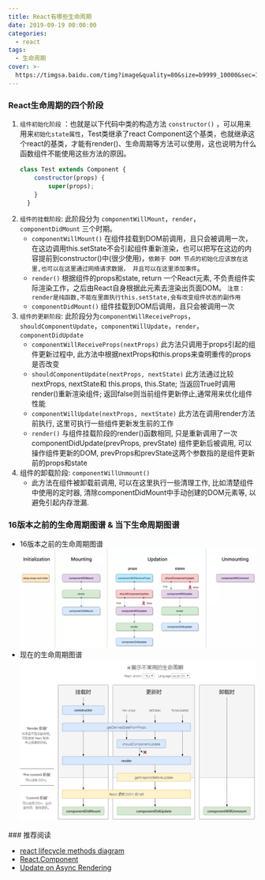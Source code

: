 ```yaml
---
title: React有哪些生命周期
date: 2019-09-19 00:00:00
categories:
  - react
tags:
  - 生命周期
cover: >-
  https://timgsa.baidu.com/timg?image&quality=80&size=b9999_10000&sec=1570615514153&di=6f99e51380c6212468e4565b6321a633&imgtype=0&src=http%3A%2F%2Fpic4.zhimg.com%2Fv2-38bdac71902e51febd1ab576a32c0616_1200x500.jpg
---
```


### React生命周期的四个阶段

1. `组件初始化阶段` ：也就是以下代码中类的构造方法 `constructor()` ，可以用来用来`初始化state属性`，Test类继承了react Component这个基类，也就继承这个react的基类，才能有render()、生命周期等方法可以使用，这也说明为什么函数组件不能使用这些方法的原因。
    ```javascript
    class Test extends Component {
        constructor(props) {
            super(props);
        }
	  }
    ```
2. `组件的挂载阶段`: 此阶段分为 `componentWillMount`，`render`，`componentDidMount` 三个时期。
    - `componentWillMount()` 在组件挂载到DOM前调用，且只会被调用一次，在这边调用this.setState不会引起组件重新渲染，也可以把写在这边的内容提前到constructor()中(很少使用)，`依赖于 DOM 节点的初始化应该放在这里,也可以在这里通过网络请求数据， 并且可以在这里添加事件`。
    - `render()` 根据组件的props和state, return 一个React元素, 不负责组件实际渲染工作，之后由React自身根据此元素去渲染出页面DOM。 `注意：render是纯函数,不能在里面执行this.setState,会有改变组件状态的副作用`
    - `componentDidMount()` 组件挂载到DOM后调用，且只会被调用一次
3. `组件的更新阶段`: 此阶段分为`componentWillReceiveProps`，`shouldComponentUpdate`，`componentWillUpdate`，`render`，`componentDidUpdate`
    - `componentWillReceiveProps(nextProps)` 此方法只调用于props引起的组件更新过程中, 此方法中根据nextProps和this.props来查明重传的props是否改变
	- `shouldComponentUpdate(nextProps, nextState)` 此方法通过比较nextProps, nextState和 this.props, this.State; 当返回True时调用render()重新渲染组件; 返回false则当前组件更新停止,通常用来优化组件性能
	- `componentWillUpdate(nextProps, nextState)` 此方法在调用render方法前执行, 这里可执行一些组件更新发生前的工作
	- `render()` 与组件挂载阶段的render()函数相同, 只是重新调用了一次
componentDidUpdate(prevProps, prevState) 组件更新后被调用, 可以操作组件更新的DOM, prevProps和prevState这两个参数指的是组件更新前的props和state
4. 组件的卸载阶段: `componentWillUnmount()`
    - 此方法在组件被卸载前调用, 可以在这里执行一些清理工作, 比如清楚组件中使用的定时器, 清除componentDidMount中手动创建的DOM元素等, 以避免引起内存泄漏.

### 16版本之前的生命周期图谱 & 当下生命周期图谱

- 16版本之前的生命周期图谱
![](React有哪些生命周期/20190919_1.jpg)
- 现在的生命周期图谱
![](React有哪些生命周期/20190919_2.jpg)

### 推荐阅读
- [react lifecycle methods diagram](http://projects.wojtekmaj.pl/react-lifecycle-methods-diagram/)
- [React.Component](https://zh-hans.reactjs.org/docs/react-component.html)
- [Update on Async Rendering](https://zh-hans.reactjs.org/blog/2018/03/27/update-on-async-rendering.html)